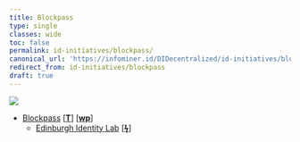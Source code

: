 ```yaml
---
title: Blockpass
type: single
classes: wide
toc: false
permalink: id-initiatives/blockpass/
canonical_url: 'https://infominer.id/DIDecentralized/id-initiatives/blockpass/'
redirect_from: id-initiatives/blockpass
draft: true
---
```



<img src="https://imgur.com/mMZ4E2rl.png" />

* [Blockpass](https://www.blockpass.org/) [[**T**](https://twitter.com/BlockpassOrg)] [[**wp**](https://www.blockpass.org/downloads/BlockpassWhitepaper.v1.3.3.pdf)]
  * [Edinburgh Identity Lab](https://identity-lab.blockpass.org/) [[**ϟ**](https://www.newsbtc.com/2018/09/28/worlds-first-blockchain-identity-lab-launched-today-in-edinburgh/)]
